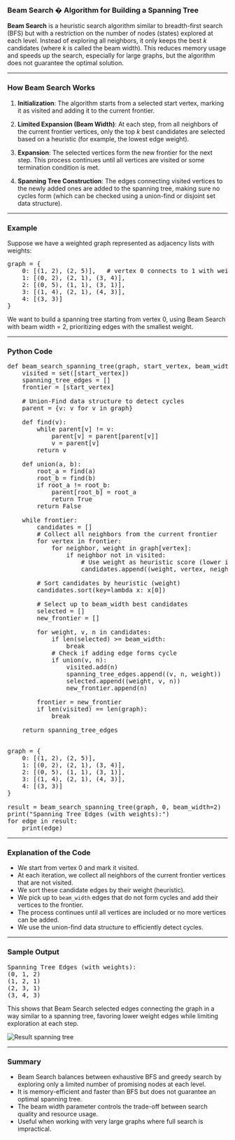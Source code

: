 ### Beam Search � Algorithm for Building a Spanning Tree

**Beam Search** is a heuristic search algorithm similar to breadth-first search (BFS) but with a restriction on the number of nodes (states) explored at each level. Instead of exploring all neighbors, it only keeps the best *k* candidates (where *k* is called the beam width). This reduces memory usage and speeds up the search, especially for large graphs, but the algorithm does not guarantee the optimal solution.

---

### How Beam Search Works

1. **Initialization**:
   The algorithm starts from a selected start vertex, marking it as visited and adding it to the current frontier.

2. **Limited Expansion (Beam Width)**:
   At each step, from all neighbors of the current frontier vertices, only the top *k* best candidates are selected based on a heuristic (for example, the lowest edge weight).

3. **Expansion**:
   The selected vertices form the new frontier for the next step. This process continues until all vertices are visited or some termination condition is met.

4. **Spanning Tree Construction**:
   The edges connecting visited vertices to the newly added ones are added to the spanning tree, making sure no cycles form (which can be checked using a union-find or disjoint set data structure).

---

### Example

Suppose we have a weighted graph represented as adjacency lists with weights:

<pre>
graph = {
    0: [(1, 2), (2, 5)],   # vertex 0 connects to 1 with weight 2, to 2 with weight 5
    1: [(0, 2), (2, 1), (3, 4)],
    2: [(0, 5), (1, 1), (3, 1)],
    3: [(1, 4), (2, 1), (4, 3)],
    4: [(3, 3)]
}
</pre>

We want to build a spanning tree starting from vertex 0, using Beam Search with beam width = 2, prioritizing edges with the smallest weight.

---

### Python Code

<pre>
def beam_search_spanning_tree(graph, start_vertex, beam_width):
    visited = set([start_vertex])
    spanning_tree_edges = []
    frontier = [start_vertex]

    # Union-Find data structure to detect cycles
    parent = {v: v for v in graph}

    def find(v):
        while parent[v] != v:
            parent[v] = parent[parent[v]]
            v = parent[v]
        return v

    def union(a, b):
        root_a = find(a)
        root_b = find(b)
        if root_a != root_b:
            parent[root_b] = root_a
            return True
        return False

    while frontier:
        candidates = []
        # Collect all neighbors from the current frontier
        for vertex in frontier:
            for neighbor, weight in graph[vertex]:
                if neighbor not in visited:
                    # Use weight as heuristic score (lower is better)
                    candidates.append((weight, vertex, neighbor))

        # Sort candidates by heuristic (weight)
        candidates.sort(key=lambda x: x[0])

        # Select up to beam_width best candidates
        selected = []
        new_frontier = []

        for weight, v, n in candidates:
            if len(selected) >= beam_width:
                break
            # Check if adding edge forms cycle
            if union(v, n):
                visited.add(n)
                spanning_tree_edges.append((v, n, weight))
                selected.append((weight, v, n))
                new_frontier.append(n)

        frontier = new_frontier
        if len(visited) == len(graph):
            break

    return spanning_tree_edges


graph = {
    0: [(1, 2), (2, 5)],
    1: [(0, 2), (2, 1), (3, 4)],
    2: [(0, 5), (1, 1), (3, 1)],
    3: [(1, 4), (2, 1), (4, 3)],
    4: [(3, 3)]
}

result = beam_search_spanning_tree(graph, 0, beam_width=2)
print("Spanning Tree Edges (with weights):")
for edge in result:
    print(edge)
</pre>

---

### Explanation of the Code

* We start from vertex 0 and mark it visited.
* At each iteration, we collect all neighbors of the current frontier vertices that are not visited.
* We sort these candidate edges by their weight (heuristic).
* We pick up to `beam_width` edges that do not form cycles and add their vertices to the frontier.
* The process continues until all vertices are included or no more vertices can be added.
* We use the union-find data structure to efficiently detect cycles.

---

### Sample Output

<pre>
Spanning Tree Edges (with weights):
(0, 1, 2)
(1, 2, 1)
(2, 3, 1)
(3, 4, 3)
</pre>

This shows that Beam Search selected edges connecting the graph in a way similar to a spanning tree, favoring lower weight edges while limiting exploration at each step.

![Result spanning tree](../static/dynamic/images/spanning_tree.png)

---

### Summary

* Beam Search balances between exhaustive BFS and greedy search by exploring only a limited number of promising nodes at each level.
* It is memory-efficient and faster than BFS but does not guarantee an optimal spanning tree.
* The beam width parameter controls the trade-off between search quality and resource usage.
* Useful when working with very large graphs where full search is impractical.